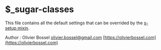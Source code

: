 # \$\_sugar-classes

This file contains all the default settings that can be overrided by the [s-setup mixin](./mixins/_s-setup.scss).

Author : Olivier Bossel [olivier.bossel@gmail.com](mailto:olivier.bossel@gmail.com) [https://olivierbossel.com](https://olivierbossel.com)
